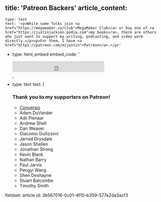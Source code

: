 title: 'Patreon Backers'
article_content:
  -
    type: text
    text: '<p>While some folks join <a href="https://megamaker.co/club">MegaMaker Club</a> or buy one of <a href="https://justinjackson.podia.com">my books</a>, there are others who just want to support my writing, podcasting, and video work directly.</p><p>For them, I have <a href="https://patreon.com/mijustin">Patreon</a>.</p>'
  -
    type: html_embed
    embed_code: '<p><div style="line-height: 0;"><iframe src="https://www.patreon.com/platform/iframe?widget=become-patron-button&amp;redirectURI=https%3A%2F%2Fjustinjackson.ca%2Fbackers%2F&amp;creatorID=323561" scrolling="no" allowtransparency="true" frameborder="0" class="patreon-widget" title="Patreon Widget" style="position: static; visibility: visible; width: 300px; height: 36px;"></iframe></div><script async="" src="https://c6.patreon.com/becomePatronButton.bundle.js"></script></p>'
  -
    type: text
    text: |
      <h3>Thank you to my supporters on Patreon!</h3><ul>
          <li><a href="https://conversio.com/?utm_source=justinjackson.ca&amp;utm_medium=link&amp;utm_campaign=justinpatreon"><g class="gr_ gr_329 gr-alert gr_spell gr_inline_cards gr_disable_anim_appear ContextualSpelling ins-del multiReplace" id="329" data-gr-id="329">Conversio</g></a></li>
          <li>Adam DuVander<br></li><li>Adii Pienaar<br></li><li>Andrew Shell<br></li><li>Dan Weaver<br></li><li>Giacomo Guilizzoni<br></li><li>Jarrod Drysdale<br></li><li>Jason Shellen<br></li><li>Jonathan Strong<br></li><li>Kevin Blank<br></li><li>Nathan Barry<br></li><li>Paul Jarvis<br></li><li>Pengyi Wang<br></li><li>Shen Deshayne<br></li><li>Stuart Balcombe<br></li><li>Timothy Smith<br></li></ul><ul>
      </ul>
fieldset: article
id: 3b567016-0c01-4f10-b359-577e2da3acf3
